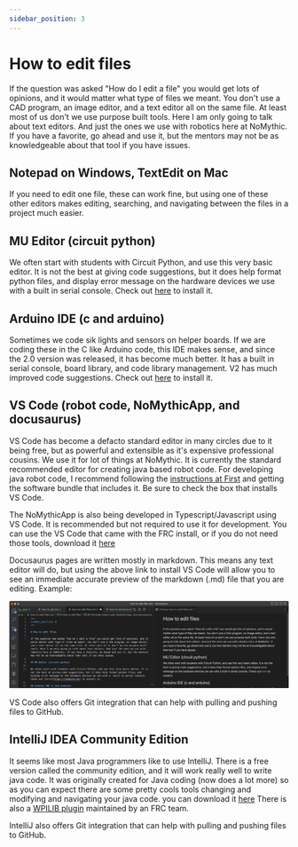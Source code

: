 ```yaml
---
sidebar_position: 3
---
```


# How to edit files

If the question was asked "How do I edit a file" you would get lots of opinions, and it would matter what type of files we meant. You don't use a CAD program, an image editor, and a text editor all on the same file. At least most of us don't we use purpose built tools. Here I am only going to talk about text editors. And just the ones we use with robotics here at NoMythic. If you have a favorite, go ahead and use it, but the mentors may not be as knowledgeable about that tool if you have issues.

## Notepad on Windows, TextEdit on Mac

If you need to edit one file, these can work fine, but using one of these other editors makes editing, searching, and navigating between the files in a project much easier.
## MU Editor (circuit python)

We often start with students with Circuit Python, and use this very basic editor. It is not the best at giving code suggestions, but it does help format python files, and display error message on the hardware devices we use with a  built in serial console. Check out [here](https://codewith.mu) to install it.

## Arduino IDE (c and arduino)

Sometimes we code sik lights and sensors on helper boards. If we are coding these in the C like Arduino code, this IDE makes sense, and since the 2.0 version was released, it has become much better. It has a built in serial console, board library, and code library management. V2 has much improved code suggestions. Check out [here](https://docs.arduino.cc/software/ide-v2) to install it. 

## VS Code (robot code, NoMythicApp, and docusaurus)

VS Code has become a defacto standard editor in many circles due to it being free, but as powerful and extensible as it's expensive professional cousins. We use it for lot of things at NoMythic. It is currently the standard recommended editor for creating java based robot code. For developing java robot code, I recommend following the [instructions at First](https://docs.wpilib.org/en/stable/docs/zero-to-robot/step-2/wpilib-setup.html) and getting the software bundle that includes it. Be sure to check the box that installs VS Code.

The NoMythicApp is also being developed in Typescript/Javascript using VS Code. It is recommended but not required to use it for development. You can use the VS Code that came with the FRC install, or if you do not need those tools, download it [here](https://code.visualstudio.com)

Docusaurus pages are written mostly in markdown. This means any text editor will do, but using the above link to install VS Code will allow you to see an immediate accurate preview of the markdown (.md) file that you are editing. Example:

![vs-code-md](./img/vscode-md.png)

VS Code also offers Git integration that can help with pulling and pushing files to GitHub.

## IntelliJ IDEA Community Edition

It seems like most Java programmers like to use IntelliJ. There is a free version called the community edition, and it will work really well to write java code. It was originally created for Java coding (now does a lot more) so as you can expect there are some pretty cools tools changing and modifying and navigating your java code. you can download it [here](https://www.jetbrains.com/idea/) There is also a [WPILIB plugin](https://plugins.jetbrains.com/plugin/9405-frc) maintained by an FRC team.

IntelliJ also offers Git integration that can help with pulling and pushing files to GitHub.
